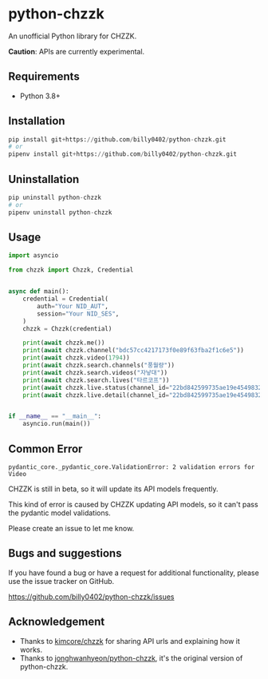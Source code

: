 # python-chzzk

An unofficial Python library for CHZZK.

**Caution**: APIs are currently experimental.

## Requirements

- Python 3.8+

## Installation

```python
pip install git+https://github.com/billy0402/python-chzzk.git
# or
pipenv install git+https://github.com/billy0402/python-chzzk.git
```

## Uninstallation

```python
pip uninstall python-chzzk
# or
pipenv uninstall python-chzzk
```

## Usage

```python
import asyncio

from chzzk import Chzzk, Credential


async def main():
    credential = Credential(
        auth="Your NID_AUT",
        session="Your NID_SES",
    )
    chzzk = Chzzk(credential)

    print(await chzzk.me())
    print(await chzzk.channel("bdc57cc4217173f0e89f63fba2f1c6e5"))
    print(await chzzk.video(1794))
    print(await chzzk.search.channels("풍월량"))
    print(await chzzk.search.videos("자낳대"))
    print(await chzzk.search.lives("타르코프"))
    print(await chzzk.live.status(channel_id="22bd842599735ae19e454983280f611e"))
    print(await chzzk.live.detail(channel_id="22bd842599735ae19e454983280f611e"))


if __name__ == "__main__":
    asyncio.run(main())
```

## Common Error

```shell
pydantic_core._pydantic_core.ValidationError: 2 validation errors for Video
```

CHZZK is still in beta, so it will update its API models frequently.

This kind of error is caused by CHZZK updating API models, so it can't pass the pydantic model validations.

Please create an issue to let me know.

## Bugs and suggestions

If you have found a bug or have a request for additional functionality, please use the issue tracker on GitHub.

https://github.com/billy0402/python-chzzk/issues

## Acknowledgement

- Thanks to [kimcore/chzzk](https://github.com/kimcore/chzzk) for sharing API urls and explaining how it works.
- Thanks to [jonghwanhyeon/python-chzzk](https://github.com/jonghwanhyeon/python-chzzk), it's the original version of python-chzzk.
